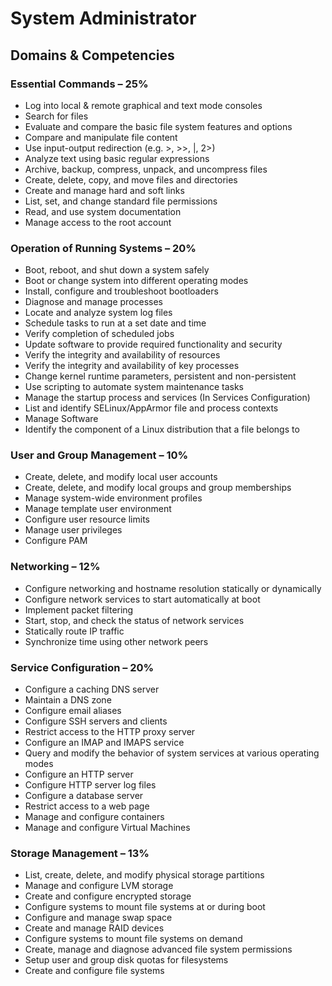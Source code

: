 # System Administrator

## Domains & Competencies

### Essential Commands – 25%

- Log into local & remote graphical and text mode consoles
- Search for files
- Evaluate and compare the basic file system features and options
- Compare and manipulate file content
- Use input-output redirection (e.g. >, >>, |, 2>)
- Analyze text using basic regular expressions
- Archive, backup, compress, unpack, and uncompress files
- Create, delete, copy, and move files and directories
- Create and manage hard and soft links
- List, set, and change standard file permissions
- Read, and use system documentation
- Manage access to the root account

### Operation of Running Systems – 20%
- Boot, reboot, and shut down a system safely
- Boot or change system into different operating modes
- Install, configure and troubleshoot bootloaders
- Diagnose and manage processes
- Locate and analyze system log files
- Schedule tasks to run at a set date and time
- Verify completion of scheduled jobs
- Update software to provide required functionality and security
- Verify the integrity and availability of resources
- Verify the integrity and availability of key processes
- Change kernel runtime parameters, persistent and non-persistent
- Use scripting to automate system maintenance tasks
- Manage the startup process and services (In Services Configuration)
- List and identify SELinux/AppArmor file and process contexts
- Manage Software
- Identify the component of a Linux distribution that a file belongs to

### User and Group Management – 10%
- Create, delete, and modify local user accounts
- Create, delete, and modify local groups and group memberships
- Manage system-wide environment profiles
- Manage template user environment
- Configure user resource limits
- Manage user privileges
- Configure PAM

### Networking – 12%
- Configure networking and hostname resolution statically or dynamically
- Configure network services to start automatically at boot
- Implement packet filtering
- Start, stop, and check the status of network services
- Statically route IP traffic
- Synchronize time using other network peers

### Service Configuration – 20%
- Configure a caching DNS server
- Maintain a DNS zone
- Configure email aliases
- Configure SSH servers and clients
- Restrict access to the HTTP proxy server
- Configure an IMAP and IMAPS service
- Query and modify the behavior of system services at various operating modes
- Configure an HTTP server
- Configure HTTP server log files
- Configure a database server
- Restrict access to a web page
- Manage and configure containers
- Manage and configure Virtual Machines

### Storage Management – 13%
- List, create, delete, and modify physical storage partitions
- Manage and configure LVM storage
- Create and configure encrypted storage
- Configure systems to mount file systems at or during boot
- Configure and manage swap space
- Create and manage RAID devices
- Configure systems to mount file systems on demand
- Create, manage and diagnose advanced file system permissions
- Setup user and group disk quotas for filesystems
- Create and configure file systems

